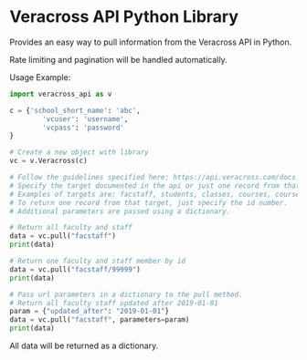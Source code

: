 # Veracross API Python Library
Provides an easy way to pull information from the Veracross API in Python.

Rate limiting and pagination will be handled automatically.

Usage Example:
```python
import veracross_api as v

c = {'school_short_name': 'abc',
        'vcuser': 'username',
        'vcpass': 'password'
}

# Create a new object with library
vc = v.Veracross(c)

# Follow the guidelines specified here: https://api.veracross.com/docs
# Specify the target documented in the api or just one record from that target.
# Examples of targets are: facstaff, students, classes, courses, course_schedules, enrollments, etc.
# To return one record from that target, just specify the id number.
# Additional parameters are passed using a dictionary.

# Return all faculty and staff
data = vc.pull("facstaff")
print(data)

# Return one faculty and staff member by id
data = vc.pull("facstaff/99999")
print(data)

# Pass url parameters in a dictionary to the pull method.
# Return all faculty staff updated after 2019-01-01
param = {"updated_after": "2019-01-01"}
data = vc.pull("facstaff", parameters=param)
print(data)
```

All data will be returned as a dictionary.

